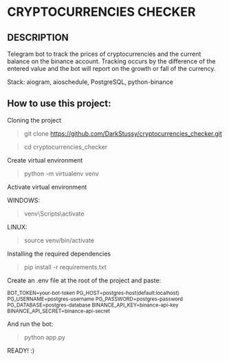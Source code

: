 # CRYPTOCURRENCIES CHECKER

## DESCRIPTION
Telegram bot to track the prices of cryptocurrencies and the current balance on the binance account. 
Tracking occurs by the difference of the entered value and the bot will report on the growth or fall of the currency.

Stack: aiogram, aioschedule, PostgreSQL, python-binance

## How to use this project: 

Cloning the project

> git clone https://github.com/DarkStussy/cryptocurrencies_checker.git

> cd cryptocurrencies_checker

Create virtual environment

> python -m virtualenv venv

Activate virtual environment

WINDOWS:

> venv\Scripts\activate

LINUX:

> source venv/bin/activate

Installing the required dependencies

> pip install -r requirements.txt


Create an .env file at the root of the project and paste:

  <sub>BOT_TOKEN=your-bot-token
  PG_HOST=postgres-host(default:localhost)
  PG_USERNAME=postgres-username
  PG_PASSWORD=postgres-password
  PG_DATABASE=postgres-database
  BINANCE_API_KEY=binance-api-key
  BINANCE_API_SECRET=binance-api-secret</sub>
  
And run the bot: 

> python app.py

READY! :)
